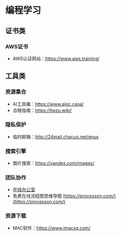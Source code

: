 # 编程学习

## 证书类

### AWS证书

- AWS认证网站：https://www.aws.training/

## 工具类

### 资源集合

- AI工具箱：https://www.aigc.casa/
- 合租指南：https://hezu.wiki/

### 隐私保护

- 临时邮箱：http://24mail.chacuo.net/enus

### 搜索引擎

- 图片搜索：https://yandex.com/images/

### 团队协作

- [在线办公室](https://app.gather.town/invite?token=YiFlG7nMRtShur_PGtIq)
- 免费在线流程图思维导图 [https://processon.com/](https://processon.com/)

### 资源下载

- MAC软件：https://www.imacxq.com/
